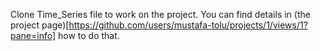 Clone Time_Series file to work on the project. You can find details in (the project page)[https://github.com/users/mustafa-tolu/projects/1/views/1?pane=info] how to do that.
